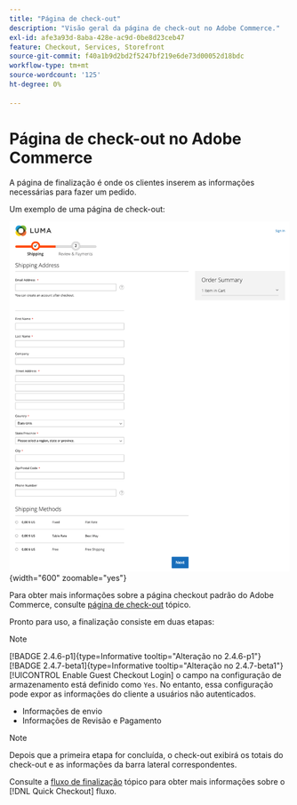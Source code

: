 ```yaml
---
title: "Página de check-out"
description: "Visão geral da página de check-out no Adobe Commerce."
exl-id: afe3a93d-8aba-428e-ac9d-0be8d23ceb47
feature: Checkout, Services, Storefront
source-git-commit: f40a1b9d2bd2f5247bf219e6de73d00052d18bdc
workflow-type: tm+mt
source-wordcount: '125'
ht-degree: 0%

---
```


# Página de check-out no Adobe Commerce

A página de finalização é onde os clientes inserem as informações necessárias para fazer um pedido.

Um exemplo de uma página de check-out:

![Página de check-out](assets/checkout-page.png){width="600" zoomable="yes"}

Para obter mais informações sobre a página checkout padrão do Adobe Commerce, consulte [página de check-out](https://docs.magento.com/user-guide/quick-tour/checkout-page.html) tópico.

Pronto para uso, a finalização consiste em duas etapas:

>[!NOTE]
>
> [!BADGE 2.4.6-p1]{type=Informative tooltip="Alteração no 2.4.6-p1"}[!BADGE 2.4.7-beta1]{type=Informative tooltip="Alteração no 2.4.7-beta1"}[!UICONTROL Enable Guest Checkout Login] o campo na configuração de armazenamento está definido como `Yes`. No entanto, essa configuração pode expor as informações do cliente a usuários não autenticados.

- Informações de envio
- Informações de Revisão e Pagamento

>[!NOTE]
>
Depois que a primeira etapa for concluída, o check-out exibirá os totais do check-out e as informações da barra lateral correspondentes.

Consulte a [fluxo de finalização](../quick-checkout/checkout-flow.md) tópico para obter mais informações sobre o [!DNL Quick Checkout] fluxo.
